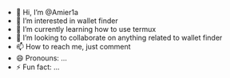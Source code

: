 - 👋 Hi, I’m @Amier1a
- 👀 I’m interested in wallet finder 
- 🌱 I’m currently learning how to use termux 
- 💞️ I’m looking to collaborate on anything related to wallet finder 
- 📫 How to reach me, just comment
- 😄 Pronouns: ...
- ⚡ Fun fact: ...

<!---
Amier1a/Amier1a is a ✨ special ✨ repository because its `README.md` (this file) appears on your GitHub profile.
You can click the Preview link to take a look at your changes.
--->
